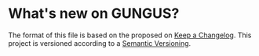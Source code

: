 # What's new on GUNGUS?
The format of this file is based on the proposed on [Keep a Changelog].
This project is versioned according to a [Semantic Versioning].


[Keep a Changelog]: https://keepachangelog.com/en/1.0.0/
[Semantic Versioning]: https://semver.org/spec/v2.0.0.html

